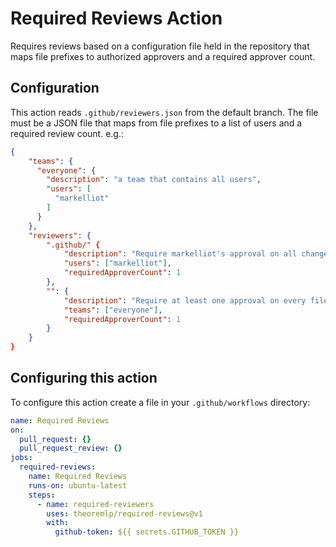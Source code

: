 # Required Reviews Action

Requires reviews based on a configuration file held in the repository that maps file prefixes to authorized approvers and a required approver count.

## Configuration

This action reads `.github/reviewers.json` from the default branch. The file must be a JSON file that maps from file prefixes
to a list of users and a required review count. e.g.:

```json
{
    "teams": {
      "everyone": {
        "description": "a team that contains all users",
        "users": [
          "markelliot"
        ]
      }
    },
    "reviewers": {
        ".github/" {
            "description": "Require markelliot's approval on all changes to .github",
            "users": ["markelliot"],
            "requiredApproverCount": 1
        },
        "": {
            "description": "Require at least one approval on every file from the everyone team",
            "teams": ["everyone"],
            "requiredApproverCount": 1
        }
    }
}
```

## Configuring this action

To configure this action create a file in your `.github/workflows` directory:

```yaml
name: Required Reviews
on:
  pull_request: {}
  pull_request_review: {}
jobs:
  required-reviews:
    name: Required Reviews
    runs-on: ubuntu-latest
    steps:
      - name: required-reviewers
        uses: theoremlp/required-reviews@v1
        with:
          github-token: ${{ secrets.GITHUB_TOKEN }}
```
